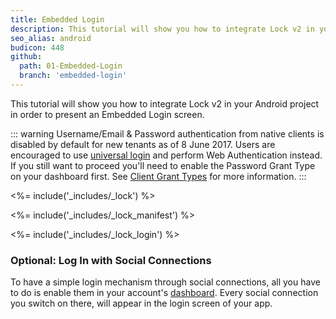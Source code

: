```yaml
---
title: Embedded Login
description: This tutorial will show you how to integrate Lock v2 in your Android project in order to present an Embedded Login screen.
seo_alias: android
budicon: 448
github:
  path: 01-Embedded-Login
  branch: 'embedded-login'
---
```


This tutorial will show you how to integrate Lock v2 in your Android project in order to present an Embedded Login screen.

::: warning
Username/Email & Password authentication from native clients is disabled by default for new tenants as of 8 June 2017. Users are encouraged to use [universal login](/hosted-pages/login) and perform Web Authentication instead. If you still want to proceed you'll need to enable the Password Grant Type on your dashboard first. See [Client Grant Types](/clients/client-grant-types) for more information.
:::

<%= include('_includes/_lock') %>

<%= include('_includes/_lock_manifest') %>

<%= include('_includes/_lock_login') %>

### Optional: Log In with Social Connections

To have a simple login mechanism through social connections, all you have to do is enable them in your account's [dashboard](${manage_url}/#/connections/social). Every social connection you switch on there, will appear in the login screen of your app.
